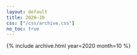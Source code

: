 ```yaml
---
layout: default
title: 2020–10
css: ["/css/archive.css"]
no_toc: true
---
```


{% include archive.html year=2020 month=10 %}
